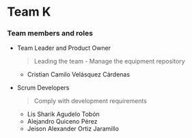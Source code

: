 # Team K
### Team members and roles
- Team Leader and Product Owner
    > Leading the team - Manage the equipment repository
    - Cristian Camilo Velásquez Cárdenas
       
-  Scrum Developers
    > Comply with development requirements
    -   Lis Sharik Agudelo Tobón
    -   Alejandro Quiceno Pérez
    -   Jeison Alexander Ortiz Jaramillo
   

    

 
